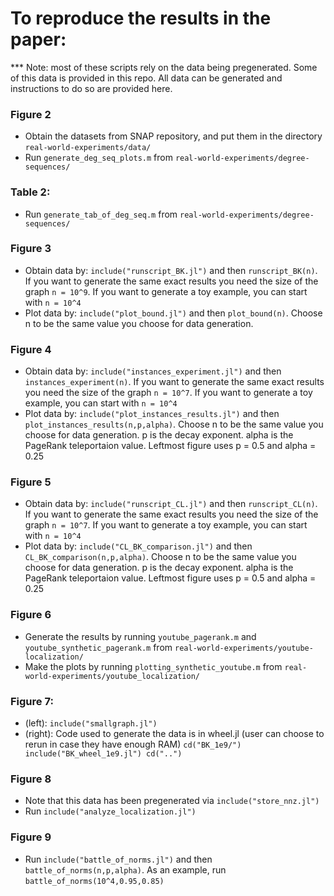 # To reproduce the results in the paper:

*** Note: most of these scripts rely on the data being pregenerated. Some of this data is provided in this repo. All data can be generated and instructions to do so are provided here.

### Figure 2
*   Obtain the datasets from SNAP repository, and put them in the directory `real-world-experiments/data/`
*   Run `generate_deg_seq_plots.m` from `real-world-experiments/degree-sequences/`

### Table 2:
*   Run `generate_tab_of_deg_seq.m` from `real-world-experiments/degree-sequences/`

### Figure 3
*   Obtain data by: `include("runscript_BK.jl")` and then `runscript_BK(n)`. If you want to generate the same exact results you need the size of the graph `n = 10^9`. If you want to generate a toy example, you can start with `n = 10^4`
*   Plot data by: `include("plot_bound.jl")` and then `plot_bound(n)`. Choose n to be the same value you choose for data generation.

### Figure 4
*   Obtain data by: `include("instances_experiment.jl")` and then `instances_experiment(n)`. If you want to generate the same exact results you need the size of the graph `n = 10^7`. If you want to generate a toy example, you can start with `n = 10^4`
*   Plot data by: `include("plot_instances_results.jl")` and then `plot_instances_results(n,p,alpha)`. Choose n to be the same value you choose for data generation. p is the decay exponent. alpha is the PageRank teleportaion value. Leftmost figure uses p = 0.5 and alpha = 0.25

### Figure 5
*   Obtain data by: `include("runscript_CL.jl")` and then `runscript_CL(n)`. If you want to generate the same exact results you need the size of the graph `n = 10^7`. If you want to generate a toy example, you can start with `n = 10^4`
*   Plot data by: `include("CL_BK_comparison.jl")` and then `CL_BK_comparison(n,p,alpha)`. Choose n to be the same value you choose for data generation. p is the decay exponent. alpha is the PageRank teleportaion value. Leftmost figure uses p = 0.5 and alpha = 0.25

### Figure 6
*   Generate the results by running `youtube_pagerank.m` and `youtube_synthetic_pagerank.m` from `real-world-experiments/youtube-localization/`
*   Make the plots by running `plotting_synthetic_youtube.m` from `real-world-experiments/youtube_localization/`

### Figure 7:

*   (left): `include("smallgraph.jl")`
*   (right): Code used to generate the data is in wheel.jl (user can choose to rerun in case they have enough RAM)
``
    cd("BK_1e9/")
    include("BK_wheel_1e9.jl")
    cd("..")
``

### Figure 8
*   Note that this data has been pregenerated via `include("store_nnz.jl")`
*   Run `include("analyze_localization.jl")`

### Figure 9
*   Run `include("battle_of_norms.jl")` and then `battle_of_norms(n,p,alpha)`. As an example, run `battle_of_norms(10^4,0.95,0.85)`

